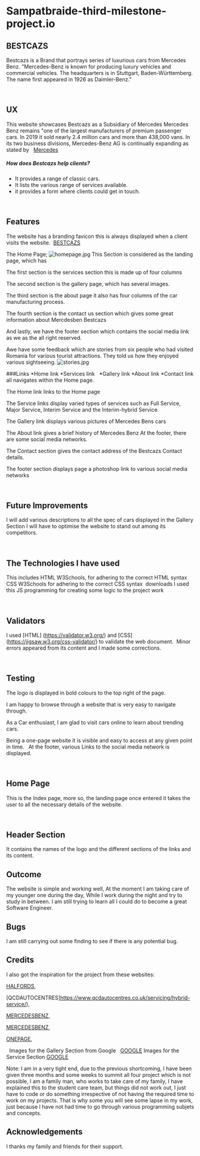 # Sampatbraide-third-milestone-project.io

## BESTCAZS
Bestcazs is a Brand that portrays series of luxurious cars from Mercedes Benz. 
"Mercedes-Benz is known for producing luxury vehicles and commercial vehicles.
 The headquarters is in Stuttgart, Baden-Württemberg. The name first appeared in 1926 as Daimler-Benz."

 
## UX
This website showcases Bestcazs as a Subsidiary of Mercedes
Mercedes Benz remains "one of the largest manufacturers of premium passenger cars. In 2019 it sold nearly 2.4 million cars and more than 438,000 vans. In its two business divisions, Mercedes-Benz AG is continually expanding as stated by  
[Mercedes](http://https://www.mercedes-benz.com/en/company/)


 ##### How does Bestcazs help clients? 
 * It provides a range of classic cars.                                                                                         
 * It lists the various range of services available.
 * it provides a form where clients could get in touch.

 
## Features

The website has a branding favicon this is always displayed when a client visits the website. 
[BESTCAZS](https://github.com/Sampatbraide/third-milestone-project.io/)



 The Home Page;
 ![homepage.jpg](https://github.com/Sampatbraide/third-milestone-project.io/blob/main/img/homepage.jpg)
 This  Section is considered as the landing page, which has 

 The first section is the services section  this is made up of four columns


 The second section is the gallery page, which has several images.

 The third section is the about page it also has four columns of the car manufacturing process.


 The fourth section is the contact us section which gives some great information about Mercdesben Bestcazs

And lastly, we have the footer section which contains the social media link as we as the all right reserved.
 

 Awe have some feedback which are stories from six people who had visited Romania for various tourist attractions.
 They told us how they enjoyed various sightseeing.
 ![stories.jpg](https://github.com/Sampatbraide/second-milestone-project.io/blob/main/static/images/stories.jpg)


###Links
*Home link
*Services link  
*Gallery link
*About link
*Contact link all navigates within the Home page.

The Home link links to the Home page

The Service links display varied types of services such as Full Service, Major Service, Interim Service and the Interim-hybrid Service. 

The Gallery link displays various pictures of Mercedes Bens cars

The About link gives a brief history of Mercedes Benz
At the footer, there are some social media networks.

The Contact section gives the contact address of the Bestcazs Contact details.

The footer section displays page a photoshop link to various social media networks

 
## Future Improvements

I will add various descriptions to all the spec of cars displayed in the Gallery Section
I will have to optimise the website to stand out among its competitors.

 
## The Technologies I have used
This includes HTML W3Schools, for adhering to the correct HTML syntax
CSS W3Schools for adhering to the correct CSS syntax
 downloads
I used this JS programming for creating some logic to the project work

 
## Validators
I used [HTML]  (https://validator.w3.org/) and [CSS]  (https://jigsaw.w3.org/css-validator/) to validate the web document. 
Minor errors appeared from its content and I made some corrections.

 
## Testing
The logo is displayed in bold colours to the top right of the page.

I am happy to browse through a website that is very easy to navigate through.

As a Car enthusiast, I am glad to visit cars online to learn about trending cars. 

Being a one-page website it is visible and easy to access at any given point in time.
 
At the footer, various Links to the social media network is displayed. 

 
## Home Page
This is the Index page, more so, the landing page once entered it takes the user to all the necessary details of the website.

 
## Header Section
It contains the names of the logo and the different sections of the links and its content.


## Outcome
The website is simple and working well,
At the moment I am taking care of my younger one during the day, While I work during the night and try to study in between.
I am still trying to learn all I could do to become a great Software Engineer.

## Bugs


I am still carrying out some finding to see if there is any potential bug.



## Credits
I also got the inspiration for the project from these websites:

[HALFORDS](https://www.halfords.com/car-servicing/),

[QCDAUTOCENTRES]https://www.qcdautocentres.co.uk/servicing/hybrid-service/),

[MERCEDESBENZ](https://www.mercedes-benz.com/en/company/),

[MERCEDESBENZ](https://www.mercedes-benz.com/en/company/),

[ONEPAGE](https://github.com/WebCifar/one-page-website-html-css-project-for-practice),


 
Images for the Gallery Section from Google  
[GOOGLE](https://www.google.com/search?q=mercedes+benz&safe/)
Images for the Service Section
[GOOGLE](https://www.google.com/search?q=mercedes+benz+production&safe/)

Note: I am in a very tight end, due to the previous  shortcoming,
 I have been given three months and some weeks to summit all four project which is not possible, I am a family man, who works to take care of my family, I have explained this to the student care team, but things did not work out, I just have to code or do something irrespective of not having the required time to work on my projects. That is why some you will see some lapse in my work, just because I have not had time to go through various programming subjets and concepts.

## Acknowledgements

I thanks my family and friends for their support.

